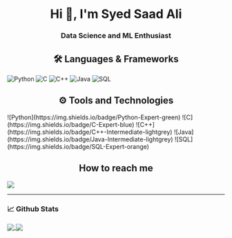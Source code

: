 <h1 align="center">Hi 👋, I'm Syed Saad Ali</h1>
<h3 align="center">Data Science and ML Enthusiast</h3>

<h2 align="center">🛠️ Languages & Frameworks </h2>

![Python](https://img.shields.io/badge/Python-Expert-green)
![C](https://img.shields.io/badge/C-Expert-blue)
![C++](https://img.shields.io/badge/C++-Intermediate-lightgrey)
![Java](https://img.shields.io/badge/Java-Intermediate-lightgrey)
![SQL](https://img.shields.io/badge/SQL-Expert-orange)


<h2 align="center">⚙️ Tools and Technologies </h2>
![Python](https://img.shields.io/badge/Python-Expert-green)
![C](https://img.shields.io/badge/C-Expert-blue)
![C++](https://img.shields.io/badge/C++-Intermediate-lightgrey)
![Java](https://img.shields.io/badge/Java-Intermediate-lightgrey)
![SQL](https://img.shields.io/badge/SQL-Expert-orange)





<h2 align="center"> How to reach me </h2>

[<img src="https://img.shields.io/badge/Linkedin- -blue?logo=linkedin&style=for-the-badge">](https://www.linkedin.com/in/saad-ali-syed-b88830193)


___

### 📈 **Github Stats**

<a href="https://github.com/Saad-IT">
<img align="center" src="https://github-readme-stats.vercel.app/api?username=Saad-IT&show_icons=true&include_all_commits=true&theme=blue-green&count_private=true">
</a>
<a href="https://github.com/Saad-IT/github-readme-stats">
<img align="center" src="https://github-readme-stats.anuraghazra1.vercel.app/api/top-langs/?username=Saad-IT&layout=compact&theme=blue-green" />
</a>

<!--
**RemcoHalman/RemcoHalman** is a ✨ _special_ ✨ repository because its `README.md` (this file) appears on your GitHub profile.
-->


